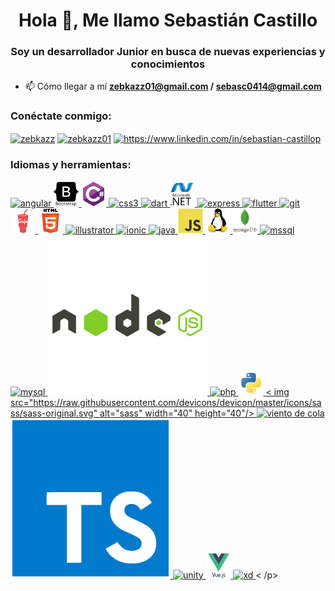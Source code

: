 <h1 align="center">Hola 👋, Me llamo Sebastián Castillo</h1>
<h3 align="center">Soy un desarrollador Junior en busca de nuevas experiencias y conocimientos</h3>

- 📫 Cómo llegar a mí **zebkazz01@gmail.com / sebasc0414@gmail.com**

<h3 align="left">Conéctate conmigo:</h3>
<p align="left">
<a href="https://dev. to/zebkazz" target="blank"><img align="center" src="https://raw.githubusercontent.com/rahuldkjain/github-profile-readme-generator/master/src/images/icons/Social/ devto.svg" alt="zebkazz" height="30" width="40" /></a>
<a href="https://twitter.com/zebkazz01" target="blank"><img align="center" src="https://raw.githubusercontent.com/rahuldkjain/github-profile-readme-generator /master/src/images/icons/Social/twitter.svg" alt="zebkazz01" height="30" width="40" /></a>
<a href="https://linkedin.com/in /https://www.linkedin.com/in/sebastian-castillop/" target="blank"><img align="center" src="https://raw.githubusercontent.com/rahuldkjain/github-profile- readme-generator/master/src/images/icons/Social/linked-in-alt.svg" alt="https://www.linkedin.com/in/sebastian-castillop" height="30" width="40" /></a>
</p>

<h3 align="left">Idiomas y herramientas:</h3>
<p align="left"> <a href="https://angular.io" target="_blank" rel="noreferrer"> <img src="https://angular.io/assets/images/logos /angular/angular.svg" alt="angular" width="40" height="40"/> </a> <a href="https://getbootstrap.com" target="_blank" rel="noreferrer "> <img src="https://raw.githubusercontent.com/devicons/devicon/master/icons/bootstrap/bootstrap-plain-wordmark.svg" alt="bootstrap" width="40" height="40" /> </a> <a href="https://www.w3schools.com/cs/" target="_blank" rel="noreferrer"> <img src="https://raw.githubusercontent.com/devicons/devicon/master/icons/csharp/csharp-original.svg" alt="csharp" width="40" height="40"/> </a> <a href="https:// www.w3schools.com/css/" target="_blank" rel="noreferrer"> <img src="https://raw.githubusercontent.com/devicons/devicon/master/icons/css3/css3-original-wordmark .svg" alt="css3" width="40" height="40"/> </a> <a href="https://dart.dev" target="_blank" rel="noreferrer"> <img src="https://www.vectorlogo.zone/logos/dartlang/dartlang-icon.svg" alt="dart" width="40" height="40"/> </a> <a href="https://dotnet.microsoft.com/" target="_blank" rel="noreferrer"> <img src="https://raw.githubusercontent.com/devicons/devicon/master/icons/dot-net/dot-net-original-wordmark.svg" alt="dotnet" width="40" height=" 40"/> </a> <a href="https://expressjs.com" target="_blank" rel="noreferrer"> <img src="https://raw.githubusercontent.com/devicons/devicon /master/icons/express/express-original-wordmark.svg" alt="express" width="40" height="40"/> </a> <a href="https://flutter.dev" target="_blank" rel="noreferrer"> <img src="https://www.vectorlogo.zone/logos/flutterio/flutterio-icon.svg" alt="flutter" width="40" height= "40"/> </a> <a href="https://git-scm.com/" target="_blank" rel="noreferrer"> <img src="https://www.vectorlogo.zone /logos/git-scm/git-scm-icon.svg" alt="git" width="40" height="40"/> </a> <a href="https://gulpjs.com" objetivo ="_blank" rel="noreferrer"> <img src="https://raw.githubusercontent.com/devicons/devicon/master/icons/gulp/gulp-plain.svg" alt="gulp" width="40" height="40"/> </a> <a href="https://www.w3.org/html/" target="_blank" rel="noreferrer "> <img src="https://raw.githubusercontent.com/devicons/devicon/master/icons/html5/html5-original-wordmark.svg" alt="html5" width="40" height="40" /> </a> <a href="https://www.adobe.com/in/products/illustrator.html" target="_blank" rel="noreferrer"> <img src="https://www .vectorlogo.zone/logos/adobe_illustrator/adobe_illustrator-icon.svg" alt="illustrator" width="40" height="40"/> </a> <a href="https://ionicframework.com" target="_blank" rel="noreferrer"> <img src="https://upload.wikimedia.org/wikipedia/commons/d/d1/Ionic_Logo.svg" alt="ionic" width="40" height="40"/> </a> <a href="https://www.java.com" target="_blank" rel="noreferrer"> <img src="https://raw.githubusercontent. com/devicons/devicon/master/icons/java/java-original.svg" alt="java" width="40" height="40"/> </a> <a href="https://developer. mozilla.org/en-US/docs/Web/JavaScript" target="_blank" rel="noreferrer"> <img src="https://raw.githubusercontent.com/devicons/devicon/master/icons/javascript/javascript-original.svg" alt="javascript" width="40" height="40"/> </a> <a href="https://www. linux.org/" target="_blank" rel="noreferrer"> <img src="https://raw.githubusercontent.com/devicons/devicon/master/icons/linux/linux-original.svg" alt=" linux" width="40" height="40"/> </a> <a href="https://www.mongodb.com/" target="_blank" rel="noreferrer"> <img src=" https://raw.githubusercontent.com/devicons/devicon/master/icons/mongodb/mongodb-original-wordmark.svg" alt="mongodb" width="40" height="40"/> </a> <a href="https://www.microsoft.com/en-us/sql-server" target="_blank " rel="noreferrer"> <img src="https://www.svgrepo.com/show/303229/microsoft-sql-server-logo.svg" alt="mssql" width="40" height="40 "/> </a> <a href="https://www.mysql.com/" target="_blank" rel="noreferrer"> <img src="https://raw.githubusercontent.com/devicons /devicon/master/icons/mysql/mysql-original-wordmark.svg" alt="mysql" width="40" height="40"/> </a> <a href="https://nodejs.org" target="_blank" rel="noreferrer"> <img src="https://raw.githubusercontent.com/devicons/devicon/master/icons/nodejs/nodejs-original-wordmark.svg" alt="nodejs " ancho="40" alto="40"/> </a> <a href="https://www.php.net" target="_blank" rel="noreferrer"> <img src="https: //raw.githubusercontent.com/devicons/devicon/master/icons/php/php-original.svg" alt="php" width="40" height="40"/> </a> <a href=" https://www.python.org" target="_blank" rel="noreferrer"> <img src="https://raw.githubusercontent.com/devicons/devicon/master/icons/python/python-original.svg" alt="python" width="40" height="40"/> </a> <a href="https://sass-lang.com" target="_blank" rel="noreferrer"> < img src="https://raw.githubusercontent.com/devicons/devicon/master/icons/sass/sass-original.svg" alt="sass" width="40" height="40"/> </a > <a href="https://tailwindcss.com/" target="_blank" rel="noreferrer"> <img src="https://www.vectorlogo.zone/logos/tailwindcss/tailwindcss-icon.svg " alt="viento de cola" ancho="40" altura="40"/> </a> <a href="https://www.typescriptlang.org/" target="_blank" rel="noreferrer"> <img src="https://raw.githubusercontent.com/devicons/devicon/master/icons/typescript/typescript-original.svg" alt="typescript" ancho="40" alto="40"/> </a> <a href="https://unity.com/" target="_blank" rel="noreferrer"> <img src="https:// www.vectorlogo.zone/logos/unity3d/unity3d-icon.svg" alt="unity" width="40" height="40"/> </a> <a href="https://vuejs.org/ " target="_blank" rel="noreferrer"> <img src="https://raw.githubusercontent.com/devicons/devicon/master/icons/vuejs/vuejs-original-wordmark.svg" alt="vuejs" width="40" height="40"/> </a> <a href="https://www.adobe.com/products/xd.html" target="_blank" rel ="noreferrer"> <img src="https://cdn.worldvectorlogo.com/logos/adobe-xd.svg" alt="xd" width="40" height="40"/> </a> < /p>

